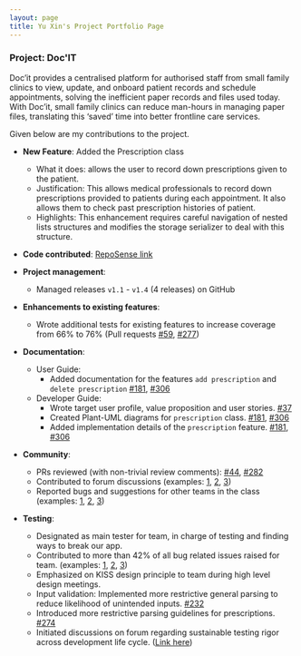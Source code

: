 ```yaml
---
layout: page
title: Yu Xin's Project Portfolio Page
---
```


### Project: Doc'IT

Doc’it provides a centralised platform for authorised staff from small family clinics
to view, update, and onboard patient records and schedule appointments, solving the
inefficient paper records and files used today. With Doc’it, small family clinics can
reduce man-hours in managing paper files, translating this ‘saved’ time into better
frontline care services.

Given below are my contributions to the project.

* **New Feature**: Added the Prescription class
    * What it does: allows the user to record down prescriptions given to the patient.
    * Justification: This allows medical professionals to record down prescriptions provided to patients during each appointment. It also allows them to check past prescription histories of patient.
    * Highlights: This enhancement requires careful navigation of nested lists structures and modifies the storage serializer to deal with this structure.

* **Code contributed**: [RepoSense link](https://nus-cs2103-ay2122s1.github.io/tp-dashboard/?search=&sort=groupTitle&sortWithin=title&timeframe=commit&mergegroup=&groupSelect=groupByRepos&breakdown=true&checkedFileTypes=docs~functional-code~test-code~other&since=2021-09-17&tabOpen=true&tabType=authorship&tabAuthor=huyuxin0429&tabRepo=AY2122S1-CS2103-W14-1%2Ftp%5Bmaster%5D&authorshipIsMergeGroup=false&authorshipFileTypes=docs~functional-code~test-code&authorshipIsBinaryFileTypeChecked=false)

* **Project management**:
    * Managed releases `v1.1` - `v1.4` (4 releases) on GitHub

* **Enhancements to existing features**:
    * Wrote additional tests for existing features to increase coverage from 66% to 76% (Pull requests [\#59](https://github.com/AY2122S1-CS2103-W14-1/tp/pull/59), [\#277](https://github.com/AY2122S1-CS2103-W14-1/tp/pull/277))

* **Documentation**:
    * User Guide:
        * Added documentation for the features `add prescription` and `delete prescription` [\#181](https://github.com/AY2122S1-CS2103-W14-1/tp/pull/181), [\#306](https://github.com/AY2122S1-CS2103-W14-1/tp/pull/306)
    * Developer Guide:
        * Wrote target user profile, value proposition and user stories. [\#37](https://github.com/AY2122S1-CS2103-W14-1/tp/pull/37)
        * Created Plant-UML diagrams for `prescription` class. [\#181](https://github.com/AY2122S1-CS2103-W14-1/tp/pull/181), [\#306](https://github.com/AY2122S1-CS2103-W14-1/tp/pull/306)
        * Added implementation details of the `prescription` feature. [\#181](https://github.com/AY2122S1-CS2103-W14-1/tp/pull/181), [\#306](https://github.com/AY2122S1-CS2103-W14-1/tp/pull/306)

* **Community**:
    * PRs reviewed (with non-trivial review comments): [\#44](https://github.com/AY2122S1-CS2103-W14-1/tp/pull/44), [\#282](https://github.com/AY2122S1-CS2103-W14-1/tp/pull/282)
    * Contributed to forum discussions (examples: [1](https://github.com/nus-cs2103-AY2122S1/forum/issues/174), [2](https://github.com/nus-cs2103-AY2122S1/forum/issues/195), [3](https://github.com/nus-cs2103-AY2122S1/forum/issues/325))
    * Reported bugs and suggestions for other teams in the class (examples: [1](https://github.com/huyuxin0429/ped/issues/8), [2](https://github.com/huyuxin0429/ped/issues/4), [3](https://github.com/huyuxin0429/ped/issues/9))

* **Testing**:
  * Designated as main tester for team, in charge of testing and finding ways to break our app.
  * Contributed to more than 42% of all bug related issues raised for team. (examples: [1](https://github.com/AY2122S1-CS2103-W14-1/tp/issues/259), [2](https://github.com/AY2122S1-CS2103-W14-1/tp/issues/257), [3](https://github.com/AY2122S1-CS2103-W14-1/tp/issues/157))
  * Emphasized on KISS design principle to team during high level design meetings.
  * Input validation: Implemented more restrictive general parsing to reduce likelihood of unintended inputs. [\#232](https://github.com/AY2122S1-CS2103-W14-1/tp/pull/232)
  * Introduced more restrictive parsing guidelines for prescriptions. [\#274](https://github.com/AY2122S1-CS2103-W14-1/tp/pull/274)
  * Initiated discussions on forum regarding sustainable testing rigor across development life cycle. ([Link here](https://github.com/nus-cs2103-AY2122S1/forum/issues/325))
